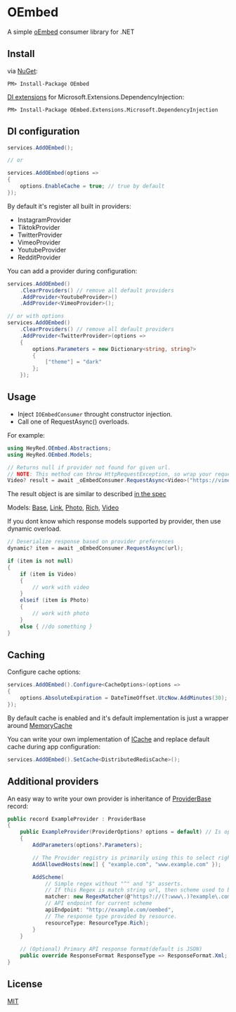 # OEmbed

A simple [oEmbed](https://oembed.com) consumer library for .NET

## Install
via [NuGet](https://www.nuget.org/packages/OEmbed):
```
PM> Install-Package OEmbed
```

[DI extensions](https://www.nuget.org/packages/OEmbed.Extensions.Microsoft.DependencyInjection/) for Microsoft.Extensions.DependencyInjection:
```
PM> Install-Package OEmbed.Extensions.Microsoft.DependencyInjection
```

## DI configuration

```C#
services.AddOEmbed();

// or

services.AddOEmbed(options =>
{
	options.EnableCache = true; // true by default
});
```

By default it's register all built in providers:

* InstagramProvider
* TiktokProvider
* TwitterProvider
* VimeoProvider
* YoutubeProvider
* RedditProvider

You can add a provider during configuration:

```C#
services.AddOEmbed()
	.ClearProviders() // remove all default providers
	.AddProvider<YoutubeProvider>()
	.AddProvider<VimeoProvider>();

// or with options
services.AddOEmbed()
	.ClearProviders() // remove all default providers
	.AddProvider<TwitterProvider>(options =>
	{
		options.Parameters = new Dictionary<string, string?>
		{
			["theme"] = "dark"
		};
	});
```

## Usage

* Inject `IOEmbedConsumer` throught constructor injection.
* Call one of RequestAsync() overloads.

For example:
```C#
using HeyRed.OEmbed.Abstractions;
using HeyRed.OEmbed.Models;

// Returns null if provider not found for given url.
// NOTE: This method can throw HttpRequestException, so wrap your request with try/catch if it needed.
Video? result = await _oEmbedConsumer.RequestAsync<Video>("https://vimeo.com/22439234");
```
The result object is are similar to described [in the spec](https://oembed.com/#:~:text=2.3.4,parameters)

Models:
[Base](https://github.com/hey-red/OEmbed/blob/master/OEmbed/Models/Base.cs), [Link](https://github.com/hey-red/OEmbed/blob/master/OEmbed/Models/Link.cs), [Photo](https://github.com/hey-red/OEmbed/blob/master/OEmbed/Models/Photo.cs), [Rich](https://github.com/hey-red/OEmbed/blob/master/OEmbed/Models/Rich.cs), [Video](https://github.com/hey-red/OEmbed/blob/master/OEmbed/Models/Video.cs)

If you dont know which response models supported by provider, then use dynamic overload.
```C#
// Deserialize response based on provider preferences
dynamic? item = await _oEmbedConsumer.RequestAsync(url);

if (item is not null)
{
	if (item is Video) 
	{ 
		// work with video 
	}
	elseif (item is Photo) 
	{ 
		// work with photo 
	}
	else { //do something }
}
```

## Caching

Configure cache options:

```C#
services.AddOEmbed().Configure<CacheOptions>(options =>
{
	options.AbsoluteExpiration = DateTimeOffset.UtcNow.AddMinutes(30); // Default is 1 hour
});
```

By default cache is enabled and it's default implementation is just a wrapper around [MemoryCache](https://docs.microsoft.com/en-us/dotnet/api/system.runtime.caching.memorycache)

You can write your own implementation of [ICache](https://github.com/hey-red/OEmbed/blob/master/OEmbed/Abstractions/ICache.cs) and replace default cache during app configuration:
```C#
services.AddOEmbed().SetCache<DistributedRedisCache>();
```

## Additional providers

An easy way to write your own provider is inheritance of [ProviderBase](https://github.com/hey-red/OEmbed/blob/master/OEmbed/Providers/Common/ProviderBase.cs) record:

```C#
public record ExampleProvider : ProviderBase
{
	public ExampleProvider(ProviderOptions? options = default) // Is optional, you can safely remove argument from constructor
	{
		AddParameters(options?.Parameters);

		// The Provider registry is primarily using this to select right provider at first check.
		AddAllowedHosts(new[] { "example.com", "www.example.com" });

		AddScheme(
			// Simple regex without "^" and "$" asserts. 
			// If this Regex is match string url, then scheme used to build request.
			matcher: new RegexMatcher(@"https?://(?:www\.)?example\.com/\S+"), 
			// API endpoint for current scheme
			apiEndpoint: "http://example.com/oembed",
			// The response type provided by resource.
			resourceType: ResourceType.Rich);
		}
	}
	
	// (Optional) Primary API response format(default is JSON)
	public override ResponseFormat ResponseType => ResponseFormat.Xml;
}
```

## License
[MIT](LICENSE)
